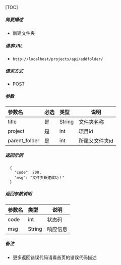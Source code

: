 

[TOC]
    
##### 简要描述

- 新建文件夹

##### 请求URL
- ` http://localhost/projects/api/addfolder/ `
  
##### 请求方式
- POST 

##### 参数

| 参数名           |必选| 类型     | 说明       |
|:--------------|:---|:-------|----------|
| title         |是  | String | 文件夹名称    |
| project       |是  | int    | 项目id     |
| parent_folder |是  | int    | 所属父文件夹id |

##### 返回示例 

``` 
  {
    "code": 200,
    "msg": "文件夹新建成功！"
  }
```

##### 返回参数说明 

|参数名|类型|说明|
|:-----  |:-----|-----                           |
|code |int   |状态码  |
|msg |String   |响应信息  |


##### 备注 

- 更多返回错误代码请看首页的错误代码描述




